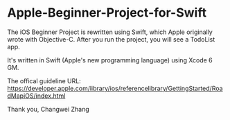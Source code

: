 Apple-Beginner-Project-for-Swift
================================

The iOS Beginner Project is rewritten using Swift, which Apple originally wrote with Objective-C.
After you run the project, you will see a TodoList app.

It's written in Swift (Apple's new programming language) using Xcode 6 GM.

The offical guideline URL:
https://developer.apple.com/library/ios/referencelibrary/GettingStarted/RoadMapiOS/index.html

Thank you,
Changwei Zhang
